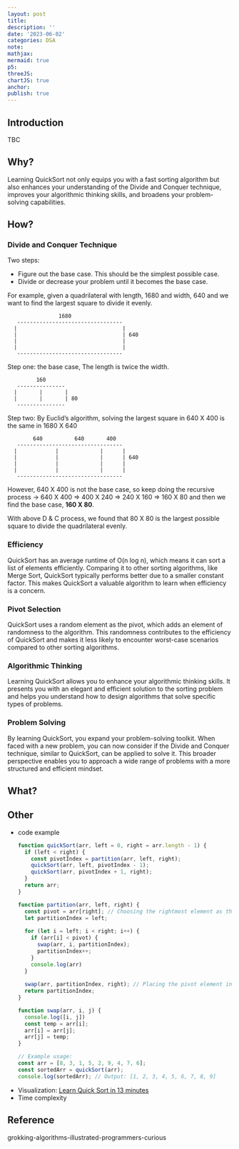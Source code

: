 ```yaml
---
layout: post
title:
description: ''
date: '2023-06-02'
categories: DSA
note:
mathjax:
mermaid: true
p5:
threeJS:
chartJS: true
anchor:
publish: true
---
```


## Introduction

TBC

## Why?

Learning QuickSort not only equips you with a fast sorting algorithm but also enhances your understanding of the Divide and Conquer technique, improves your algorithmic thinking skills, and broadens your problem-solving capabilities.

## How?

### Divide and Conquer Technique

Two steps:
* Figure out the base case. This should be the simplest possible case.
* Divide or decrease your problem until it becomes the base case.

For example, given a quadrilateral with length, 1680 and width, 640 and we want to find the largest square to divide it evenly.

```
                1680
   ---------------------------------
  |                                 |
  |                                 | 640
  |                                 |
  |                                 |
   ---------------------------------
```

Step one: the base case, The length is twice the width.

```
         160
   ---------------
  |       |       | 
  |       |       | 80
   ---------------

```

Step two: By Euclid’s algorithm, solving the largest square in 640 X 400 is the same in 1680 X 640

```
        640          640       400
   ---------------------------------
  |            |             |      |
  |            |             |      | 640
  |            |             |      |
  |            |             |      |
   ---------------------------------
```

However, 640 X 400 is not the base case, so keep doing the recursive process -> 640 X 400 => 400 X 240 => 240 X 160 => 160 X 80 and then we find the base case, **160 X 80**.

With above D & C process, we found that 80 X 80 is the largest possible square to divide the quadrilateral evenly.

### Efficiency

QuickSort has an average runtime of O(n log n), which means it can sort a list of elements efficiently. Comparing it to other sorting algorithms, like Merge Sort, QuickSort typically performs better due to a smaller constant factor. This makes QuickSort a valuable algorithm to learn when efficiency is a concern.

### Pivot Selection

QuickSort uses a random element as the pivot, which adds an element of randomness to the algorithm. This randomness contributes to the efficiency of QuickSort and makes it less likely to encounter worst-case scenarios compared to other sorting algorithms.

### Algorithmic Thinking

Learning QuickSort allows you to enhance your algorithmic thinking skills. It presents you with an elegant and efficient solution to the sorting problem and helps you understand how to design algorithms that solve specific types of problems.

### Problem Solving

By learning QuickSort, you expand your problem-solving toolkit. When faced with a new problem, you can now consider if the Divide and Conquer technique, similar to QuickSort, can be applied to solve it. This broader perspective enables you to approach a wide range of problems with a more structured and efficient mindset.

## What?

## Other

* code example
  ```javascript
  function quickSort(arr, left = 0, right = arr.length - 1) {
    if (left < right) {
      const pivotIndex = partition(arr, left, right);
      quickSort(arr, left, pivotIndex - 1);
      quickSort(arr, pivotIndex + 1, right);
    }
    return arr;
  }
  
  function partition(arr, left, right) {
    const pivot = arr[right]; // Choosing the rightmost element as the pivot
    let partitionIndex = left;
    
    for (let i = left; i < right; i++) {
      if (arr[i] < pivot) {
        swap(arr, i, partitionIndex);
        partitionIndex++;
      }
      console.log(arr)
    }
    
    swap(arr, partitionIndex, right); // Placing the pivot element in its correct position
    return partitionIndex;
  }
  
  function swap(arr, i, j) {
    console.log([i, j])
    const temp = arr[i];
    arr[i] = arr[j];
    arr[j] = temp;
  }
  
  // Example usage:
  const arr = [8, 3, 1, 5, 2, 9, 4, 7, 6];
  const sortedArr = quickSort(arr);
  console.log(sortedArr); // Output: [1, 2, 3, 4, 5, 6, 7, 8, 9]
  ```
* Visualization: [Learn Quick Sort in 13 minutes](https://www.youtube.com/watch?v=Vtckgz38QHs)
* Time complexity

## Reference

grokking-algorithms-illustrated-programmers-curious
